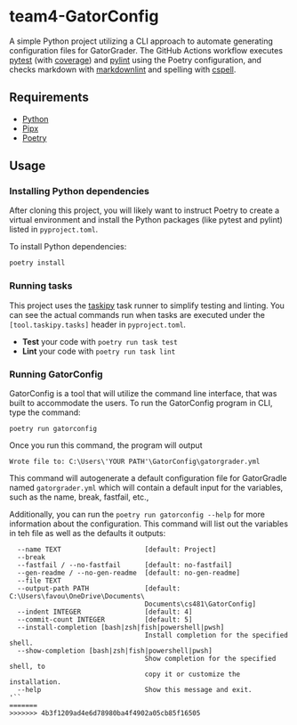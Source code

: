 # team4-GatorConfig

A simple Python project utilizing a CLI approach to automate generating configuration files for GatorGrader. The GitHub Actions workflow executes
[pytest](https://pytest.org/) (with
[coverage](https://pypi.org/project/pytest-cov/)) and
[pylint](https://pylint.org/) using the Poetry configuration, and checks
markdown with [markdownlint](https://github.com/DavidAnson/markdownlint) and
spelling with [cspell](https://cspell.org/).

## Requirements

- [Python](https://realpython.com/installing-python/)
- [Pipx](https://pypa.github.io/pipx/installation/)
- [Poetry](https://python-poetry.org/docs/#installing-with-pipx)

## Usage

### Installing Python dependencies

After cloning this project, you will likely want to instruct Poetry to create a
virtual environment and install the Python packages (like pytest and pylint)
listed in `pyproject.toml`.

To install Python dependencies:

```bash
poetry install
```

### Running tasks

This project uses the [taskipy](https://github.com/illBeRoy/taskipy) task runner
to simplify testing and linting. You can see the actual commands run when tasks
are executed under the `[tool.taskipy.tasks]` header in `pyproject.toml`.

- **Test** your code with `poetry run task test`
- **Lint** your code with `poetry run task lint`

### Running GatorConfig

GatorConfig is a tool that will utilize the command line interface, that was built to accommodate the users. To run the GatorConfig program in CLI, type the command:

`poetry run gatorconfig`

Once you run this command, the program will output

`Wrote file to: C:\Users\'YOUR PATH'\GatorConfig\gatorgrader.yml`

This command will autogenerate a default configuration file for GatorGradle named `gatorgrader.yml` which will contain a default input for the variables, such as the name, break, fastfail, etc.,

Additionally, you can run the `poetry run gatorconfig --help` for more information about the configuration. This command will list out the variables in teh file as well as the defaults it outputs:

```Options:
  --name TEXT                     [default: Project]
  --break
  --fastfail / --no-fastfail      [default: no-fastfail]
  --gen-readme / --no-gen-readme  [default: no-gen-readme]
  --file TEXT
  --output-path PATH              [default: C:\Users\favou\OneDrive\Documents\
                                  Documents\cs481\GatorConfig]
  --indent INTEGER                [default: 4]
  --commit-count INTEGER          [default: 5]
  --install-completion [bash|zsh|fish|powershell|pwsh]
                                  Install completion for the specified shell.
  --show-completion [bash|zsh|fish|powershell|pwsh]
                                  Show completion for the specified shell, to
                                  copy it or customize the installation.
  --help                          Show this message and exit.
'``
=======
>>>>>>> 4b3f1209ad4e6d78980ba4f4902a05cb85f16505
